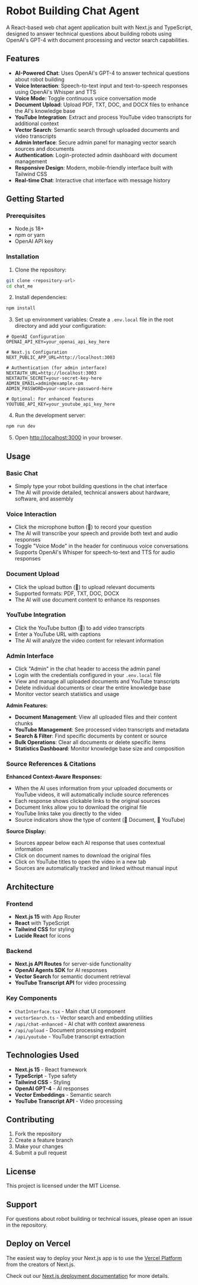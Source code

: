 # Robot Building Chat Agent

A React-based web chat agent application built with Next.js and TypeScript, designed to answer technical questions about building robots using OpenAI's GPT-4 with document processing and vector search capabilities.

## Features

- **AI-Powered Chat**: Uses OpenAI's GPT-4 to answer technical questions about robot building
- **Voice Interaction**: Speech-to-text input and text-to-speech responses using OpenAI's Whisper and TTS
- **Voice Mode**: Toggle continuous voice conversation mode
- **Document Upload**: Upload PDF, TXT, DOC, and DOCX files to enhance the AI's knowledge base
- **YouTube Integration**: Extract and process YouTube video transcripts for additional context
- **Vector Search**: Semantic search through uploaded documents and video transcripts
- **Admin Interface**: Secure admin panel for managing vector search sources and documents
- **Authentication**: Login-protected admin dashboard with document management
- **Responsive Design**: Modern, mobile-friendly interface built with Tailwind CSS
- **Real-time Chat**: Interactive chat interface with message history

## Getting Started

### Prerequisites

- Node.js 18+ 
- npm or yarn
- OpenAI API key

### Installation

1. Clone the repository:
```bash
git clone <repository-url>
cd chat_me
```

2. Install dependencies:
```bash
npm install
```

3. Set up environment variables:
Create a `.env.local` file in the root directory and add your configuration:
```env
# OpenAI Configuration
OPENAI_API_KEY=your_openai_api_key_here

# Next.js Configuration
NEXT_PUBLIC_APP_URL=http://localhost:3003

# Authentication (for admin interface)
NEXTAUTH_URL=http://localhost:3003
NEXTAUTH_SECRET=your-secret-key-here
ADMIN_EMAIL=admin@example.com
ADMIN_PASSWORD=your-secure-password-here

# Optional: For enhanced features
YOUTUBE_API_KEY=your_youtube_api_key_here
```

4. Run the development server:
```bash
npm run dev
```

5. Open [http://localhost:3000](http://localhost:3000) in your browser.

## Usage

### Basic Chat
- Simply type your robot building questions in the chat interface
- The AI will provide detailed, technical answers about hardware, software, and assembly

### Voice Interaction
- Click the microphone button (🎤) to record your question
- The AI will transcribe your speech and provide both text and audio responses
- Toggle "Voice Mode" in the header for continuous voice conversations
- Supports OpenAI's Whisper for speech-to-text and TTS for audio responses

### Document Upload
- Click the upload button (📎) to upload relevant documents
- Supported formats: PDF, TXT, DOC, DOCX
- The AI will use document content to enhance its responses

### YouTube Integration
- Click the YouTube button (🎥) to add video transcripts
- Enter a YouTube URL with captions
- The AI will analyze the video content for relevant information

### Admin Interface
- Click "Admin" in the chat header to access the admin panel
- Login with the credentials configured in your `.env.local` file
- View and manage all uploaded documents and YouTube transcripts
- Delete individual documents or clear the entire knowledge base
- Monitor vector search statistics and usage

**Admin Features:**
- **Document Management**: View all uploaded files and their content chunks
- **YouTube Management**: See processed video transcripts and metadata
- **Search & Filter**: Find specific documents by content or source
- **Bulk Operations**: Clear all documents or delete specific items
- **Statistics Dashboard**: Monitor knowledge base size and composition

### Source References & Citations

**Enhanced Context-Aware Responses:**
- When the AI uses information from your uploaded documents or YouTube videos, it will automatically include source references
- Each response shows clickable links to the original sources
- Document links allow you to download the original file
- YouTube links take you directly to the video
- Source indicators show the type of content (📄 Document, 🎥 YouTube)

**Source Display:**
- Sources appear below each AI response that uses contextual information
- Click on document names to download the original files
- Click on YouTube titles to open the video in a new tab
- Sources are automatically tracked and linked without manual input

## Architecture

### Frontend
- **Next.js 15** with App Router
- **React** with TypeScript
- **Tailwind CSS** for styling
- **Lucide React** for icons

### Backend
- **Next.js API Routes** for server-side functionality
- **OpenAI Agents SDK** for AI responses
- **Vector Search** for semantic document retrieval
- **YouTube Transcript API** for video processing

### Key Components
- `ChatInterface.tsx` - Main chat UI component
- `vectorSearch.ts` - Vector search and embedding utilities
- `/api/chat-enhanced` - AI chat with context awareness
- `/api/upload` - Document processing endpoint
- `/api/youtube` - YouTube transcript extraction

## Technologies Used

- **Next.js 15** - React framework
- **TypeScript** - Type safety
- **Tailwind CSS** - Styling
- **OpenAI GPT-4** - AI responses
- **Vector Embeddings** - Semantic search
- **YouTube Transcript API** - Video processing

## Contributing

1. Fork the repository
2. Create a feature branch
3. Make your changes
4. Submit a pull request

## License

This project is licensed under the MIT License.

## Support

For questions about robot building or technical issues, please open an issue in the repository.

## Deploy on Vercel

The easiest way to deploy your Next.js app is to use the [Vercel Platform](https://vercel.com/new?utm_medium=default-template&filter=next.js&utm_source=create-next-app&utm_campaign=create-next-app-readme) from the creators of Next.js.

Check out our [Next.js deployment documentation](https://nextjs.org/docs/app/building-your-application/deploying) for more details.
